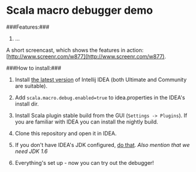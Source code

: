 Scala macro debugger demo
========

###Features:###

1. ...

A short screencast, which shows the features in action: [http://www.screenr.com/w877](http://www.screenr.com/w877).

###How to install:###

1. Install [the latest version](http://www.jetbrains.com/idea/download/index.html) of Intellij IDEA (both Ultimate and Community are suitable).

2. Add `scala.macro.debug.enabled=true` to idea.properties in the IDEA's install dir.

3. Install Scala plugin stable build from the GUI (`Settings -> Plugins`). If you are familiar with IDEA you can install the nightly build.

4. Clone this repository and open it in IDEA.

5. If you don't have IDEA's JDK configured, [do that](http://www.google.com/). *Also mention that we need JDK 1.6*

6. Everything's set up - now you can try out the debugger!


